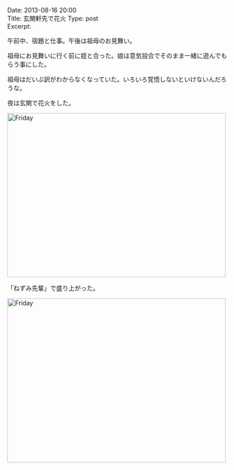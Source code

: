 Date: 2013-08-16 20:00  
Title: 玄関軒先で花火
Type: post  
Excerpt:   


午前中、宿題と仕事。午後は祖母のお見舞い。

祖母にお見舞いに行く前に姪と合った。娘は意気投合でそのまま一緒に遊んでもらう事にした。

祖母はだいぶ訳がわからなくなっていた。いろいろ覚悟しないといけないんだろうな。

夜は玄関で花火をした。

<a href="http://www.flickr.com/photos/hdknr/9567847626/" title="Friday by hidelafoglia, on Flickr"><img src="https://farm6.staticflickr.com/5543/9567847626_0ed469dd30.jpg" width="500" height="375" alt="Friday"></a>

「ねずみ先輩」で盛り上がった。

<a href="http://www.flickr.com/photos/hdknr/9567848448/" title="Friday by hidelafoglia, on Flickr"><img src="https://farm8.staticflickr.com/7383/9567848448_45378455c6.jpg" width="500" height="375" alt="Friday"></a>